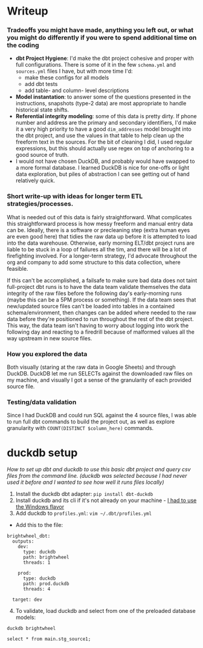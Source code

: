 # Writeup
### **Tradeoffs you might have made, anything you left out, or what you might do differently if you were to spend additional time on the coding**

  - **dbt Project Hygiene**: I'd make the dbt project cohesive and proper with full configurations. There is some of it in the few `schema.yml` and `sources.yml` files I have, but with more time I'd:
    - make these configs for all models
    - add dbt tests
    - add table- and column- level descriptions
  - **Model instantation**: to answer some of the questions presented in the instructions, snapshots (type-2 data) are most appropriate to handle historical state shifts.
  - **Referential integrity modeling**: some of this data is pretty dirty. If phone number and address are the primary and secondary identifiers, I'd make it a very high priority to have a good `dim_addresses` model brought into the dbt project, and use the values in that table to help clean up the freeform text in the sources. For the bit of cleaning I did, I used regular expressions, but this should actually use regex on top of anchoring to a good source of truth.
  - I would not have chosen DuckDB, and probably would have swapped to a more formal database. I learned DuckDB is nice for one-offs or light data exploration, but piles of abstraction I can see getting out of hand relatively quick.

### **Short write-up with ideas for longer term ETL strategies/processes.**

What is needed out of this data is fairly straightforward. What complicates this straightforward process is how messy freeform and manual entry data can be. Ideally, there is a software or precleaning step (extra human eyes are even good here) that tidies the raw data up before it is attempted to load into the data warehouse. Otherwise, early morning ELT/dbt project runs are liable to be stuck in a loop of failures all the tim, and there will be a lot of firefighting involved. For a longer-term strategy, I'd advocate throughout the org and company to add some structure to this data collection, where feasible.

If this can't be accomplished, a failsafe to make sure bad data does not taint full-project dbt runs is to have the data team validate themselves the data integrity of the raw files before the following day's early-morning runs (maybe this can be a 5PM process or something). If the data team sees that new/updated source files can't be loaded into tables in a contained schema/environment, then changes can be added where needed to the raw data before they're positioned to run throughout the rest of the dbt project. This way, the data team isn't having to worry about logging into work the following day and reacting to a firedrill because of malformed values all the way upstream in new source files.

### **How you explored the data**

Both visually (staring at the raw data in Google Sheets) and through DuckDB. DuckDB let me run SELECTs against the downloaded raw files on my machine, and visually I got a sense of the granularity of each provided source file.

### **Testing/data validation**

Since I had DuckDB and could run SQL against the 4 source files, I was able to run full dbt commands to build the project out, as well as explore granularity with `COUNT(DISTINCT $column_here)` commands.


# duckdb setup
_How to set up dbt and duckdb to use this basic dbt project and query csv files from the command line._
_(duckdb was selected because I had never used it before and I wanted to see how well it runs files locally)_

1. Install the duckdb dbt adapter: `pip install dbt-duckdb`
2. Install duckdb and its cli if it's not already on your machine - [I had to use the Windows flavor](https://duckdb.org/docs/installation/?version=stable&environment=cli&platform=win&download_method=package_manager)
3. Add duckdb to `profiles.yml`: `vim ~/.dbt/profiles.yml`
- Add this to the file:

```
brightwheel_dbt:
  outputs:
    dev:
      type: duckdb
      path: brightwheel
      threads: 1

    prod:
      type: duckdb
      path: prod.duckdb
      threads: 4

  target: dev
```

4. To validate, load duckdb and select from one of the preloaded database models:
```
duckdb brightwheel
```

```
select * from main.stg_source1;
```

